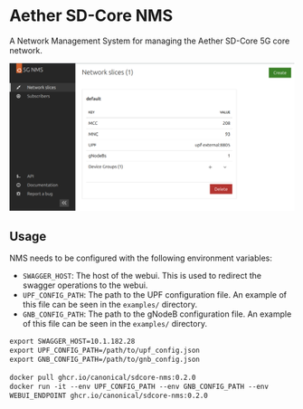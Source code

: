 # Aether SD-Core NMS

A Network Management System for managing the Aether SD-Core 5G core network.

![Screenshot](images/nms_screenshot.png)

## Usage

NMS needs to be configured with the following environment variables:
- `SWAGGER_HOST`: The host of the webui. This is used to redirect the swagger operations to the webui.
- `UPF_CONFIG_PATH`: The path to the UPF configuration file. An example of this file can be seen in the `examples/` directory.
- `GNB_CONFIG_PATH`: The path to the gNodeB configuration file. An example of this file can be seen in the `examples/` directory.

```console
export SWAGGER_HOST=10.1.182.28
export UPF_CONFIG_PATH=/path/to/upf_config.json
export GNB_CONFIG_PATH=/path/to/gnb_config.json

docker pull ghcr.io/canonical/sdcore-nms:0.2.0
docker run -it --env UPF_CONFIG_PATH --env GNB_CONFIG_PATH --env WEBUI_ENDPOINT ghcr.io/canonical/sdcore-nms:0.2.0
```
